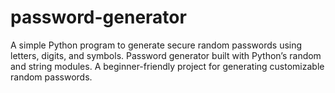 # password-generator
A simple Python program to generate secure random passwords using letters, digits, and symbols.  Password generator built with Python’s random and string modules.  A beginner-friendly project for generating customizable random passwords.
